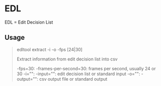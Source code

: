 EDL
===
EDL = Edit Decision List

Usage
-----

>    edltool extract -i <edl file> -o <csv file> -fps [24|30]
>
>    Extract information from edit decision list into csv
>
>    -fps=30:
>    -frames-per-second=30: frames per second, usually 24 or 30
>    -i="":
>    -input="": edit decision list or standard input
>    -o="":
>    -output="": csv output file or standard output


